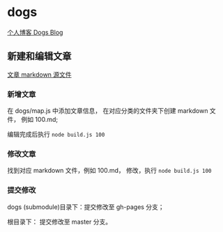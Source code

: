 # dogs

[个人博客 Dogs Blog](http://dongss.cn/)

## 新建和编辑文章

[文章 markdown 源文件](https://github.com/Dongss/dogs/tree/master/posts)

### 新增文章

在 dogs/map.js 中添加文章信息， 在对应分类的文件夹下创建 markdown 文件， 例如 100.md;

编辑完成后执行 `node build.js 100`

### 修改文章

找到对应 markdown 文件，例如 100.md， 修改，执行 `node build.js 100`

### 提交修改

dogs (submodule)目录下：提交修改至 gh-pages 分支；

根目录下： 提交修改至 master 分支。
